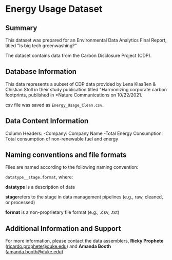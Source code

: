 # Energy Usage Dataset

## Summary
This dataset was prepared for an Environmental Data Analytics Final Report, titled "Is big tech greenwashing?"

The dataset contains data from the Carbon Disclosure Project (CDP).

## Database Information
This data represents a subset of CDP data provided by Lena Klaaßen & Chistian Stoll in their study publication titled  "Harmonizing corporate carbon footprints, published in *Nature Communications on 10/22/2021. 

csv file was saved as `Energy_Usage_Clean.csv`. 


## Data Content Information

Column Headers:
-Company: Company Name
-Total Energy Consumption: Total consumption of non-renewable fuel and energy 

## Naming conventions and file formats
Files are named according to the following naming convention: 

`datatype__stage.format`, where: 

**datatype** is a description of data 

**stage**refers to the stage in data management pipelines (e.g., raw, cleaned, or processed)

**format** is a non-proprietary file format (e.g., .csv, .txt)

## Additional Information and Support
For more information, please contact the data assemblers, **Ricky Prophete** (ricardo.prophete@duke.edu) and **Amanda Booth** (amanda.booth@duke.edu)